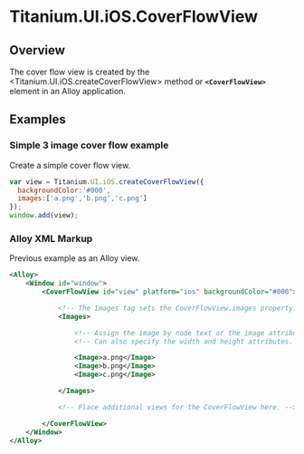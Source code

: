 # Titanium.UI.iOS.CoverFlowView

<TypeHeader/>

## Overview

The cover flow view is created by the <Titanium.UI.iOS.createCoverFlowView> method or 
**`<CoverFlowView>`** element in an Alloy application.

## Examples

### Simple 3 image cover flow example

Create a simple cover flow view.

``` js
var view = Titanium.UI.iOS.createCoverFlowView({
  backgroundColor:'#000',
  images:['a.png','b.png','c.png']
});
window.add(view);
```

### Alloy XML Markup

Previous example as an Alloy view.

``` xml
<Alloy>
    <Window id="window">
        <CoverFlowView id="view" platform="ios" backgroundColor="#000">

            <!-- The Images tag sets the CoverFlowView.images property. -->
            <Images>

                <!-- Assign the image by node text or the image attribute. -->
                <!-- Can also specify the width and height attributes. -->

                <Image>a.png</Image>
                <Image>b.png</Image>
                <Image>c.png</Image>

            </Images>

            <!-- Place additional views for the CoverFlowView here. -->

        </CoverFlowView>
    </Window>
</Alloy>
```

<ApiDocs/>
